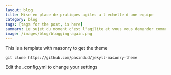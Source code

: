 ```yaml
---
layout: blog
title: Mise en place de pratiques agiles a l echelle d une equipe
category: blog
tags: [tags for the post, is here]  
summary: Le sujet du moment c'est l'agilite et vous vous demander comment y aller simplement. Investissez peu, recoltez du feedback et voyez si cela vous apporte de la valeur. 
image: /images/blog/blogging-again.png
---
```


This is a template with masonry to get the theme

```
git clone https://github.com/pasindud/jekyll-masonry-theme
```

Edit the _config.yml to change your settings
